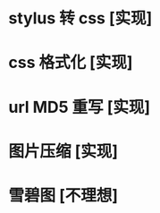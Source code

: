 # stylus 转 css    [实现]
# css 格式化       [实现]
# url MD5 重写     [实现]
# 图片压缩         [实现]

# 雪碧图   [不理想]